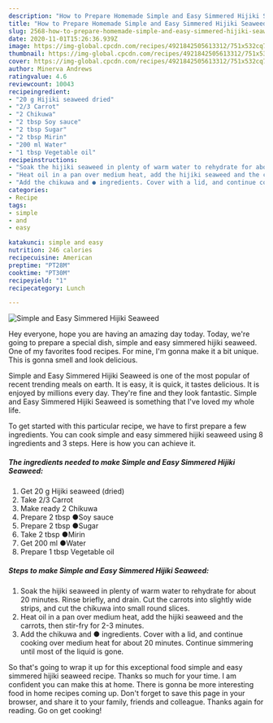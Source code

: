 ```yaml
---
description: "How to Prepare Homemade Simple and Easy Simmered Hijiki Seaweed"
title: "How to Prepare Homemade Simple and Easy Simmered Hijiki Seaweed"
slug: 2568-how-to-prepare-homemade-simple-and-easy-simmered-hijiki-seaweed
date: 2020-11-01T15:26:36.939Z
image: https://img-global.cpcdn.com/recipes/4921842505613312/751x532cq70/simple-and-easy-simmered-hijiki-seaweed-recipe-main-photo.jpg
thumbnail: https://img-global.cpcdn.com/recipes/4921842505613312/751x532cq70/simple-and-easy-simmered-hijiki-seaweed-recipe-main-photo.jpg
cover: https://img-global.cpcdn.com/recipes/4921842505613312/751x532cq70/simple-and-easy-simmered-hijiki-seaweed-recipe-main-photo.jpg
author: Minerva Andrews
ratingvalue: 4.6
reviewcount: 10043
recipeingredient:
- "20 g Hijiki seaweed dried"
- "2/3 Carrot"
- "2 Chikuwa"
- "2 tbsp Soy sauce"
- "2 tbsp Sugar"
- "2 tbsp Mirin"
- "200 ml Water"
- "1 tbsp Vegetable oil"
recipeinstructions:
- "Soak the hijiki seaweed in plenty of warm water to rehydrate for about 20 minutes. Rinse briefly, and drain.  Cut the carrots into slightly wide strips, and cut the chikuwa into small round slices."
- "Heat oil in a pan over medium heat, add the hijiki seaweed and the carrots, then stir-fry for 2-3 minutes."
- "Add the chikuwa and ● ingredients. Cover with a lid, and continue cooking over medium heat for about 20 minutes. Continue simmering until most of the liquid is gone."
categories:
- Recipe
tags:
- simple
- and
- easy

katakunci: simple and easy 
nutrition: 246 calories
recipecuisine: American
preptime: "PT28M"
cooktime: "PT30M"
recipeyield: "1"
recipecategory: Lunch

---
```



![Simple and Easy Simmered Hijiki Seaweed](https://img-global.cpcdn.com/recipes/4921842505613312/751x532cq70/simple-and-easy-simmered-hijiki-seaweed-recipe-main-photo.jpg)

Hey everyone, hope you are having an amazing day today. Today, we're going to prepare a special dish, simple and easy simmered hijiki seaweed. One of my favorites food recipes. For mine, I'm gonna make it a bit unique. This is gonna smell and look delicious.



Simple and Easy Simmered Hijiki Seaweed is one of the most popular of recent trending meals on earth. It is easy, it is quick, it tastes delicious. It is enjoyed by millions every day. They're fine and they look fantastic. Simple and Easy Simmered Hijiki Seaweed is something that I've loved my whole life.


To get started with this particular recipe, we have to first prepare a few ingredients. You can cook simple and easy simmered hijiki seaweed using 8 ingredients and 3 steps. Here is how you can achieve it.

<!--inarticleads1-->

##### The ingredients needed to make Simple and Easy Simmered Hijiki Seaweed:

1. Get 20 g Hijiki seaweed (dried)
1. Take 2/3 Carrot
1. Make ready 2 Chikuwa
1. Prepare 2 tbsp ●Soy sauce
1. Prepare 2 tbsp ●Sugar
1. Take 2 tbsp ●Mirin
1. Get 200 ml ●Water
1. Prepare 1 tbsp Vegetable oil




<!--inarticleads2-->

##### Steps to make Simple and Easy Simmered Hijiki Seaweed:

1. Soak the hijiki seaweed in plenty of warm water to rehydrate for about 20 minutes. Rinse briefly, and drain.  Cut the carrots into slightly wide strips, and cut the chikuwa into small round slices.
1. Heat oil in a pan over medium heat, add the hijiki seaweed and the carrots, then stir-fry for 2-3 minutes.
1. Add the chikuwa and ● ingredients. Cover with a lid, and continue cooking over medium heat for about 20 minutes. Continue simmering until most of the liquid is gone.




So that's going to wrap it up for this exceptional food simple and easy simmered hijiki seaweed recipe. Thanks so much for your time. I am confident you can make this at home. There is gonna be more interesting food in home recipes coming up. Don't forget to save this page in your browser, and share it to your family, friends and colleague. Thanks again for reading. Go on get cooking!
